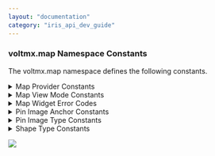 ```yaml
---
layout: "documentation"
category: "iris_api_dev_guide"
---
```

                            

### voltmx.map Namespace Constants

The voltmx.map namespace defines the following constants.


<details close markdown="block"><summary>Map Provider Constants</summary>

* * *

The Map Provider Constants enable your app to select which map provider to use.

| Constant | Description |
| --- | --- |
| voltmx.map.MAP\_PROVIDER\_BING | Select Bing as the map provider. |
| voltmx.map.MAP\_PROVIDER\_GOOGLE | Select Google as the map provider. |

  

</details>
<details close markdown="block"><summary>Map View Mode Constants</summary>

* * *

Use the Map View Mode Constants to configure which map view your app selects.

| Constant | Description |
| --- | --- |
| voltmx.map.MAP\_VIEW\_MODE\_NORMAL | View the map in whatever mode is the default for the map provider. |
| voltmx.map.MAP\_VIEW\_MODE\_SATELLITE | View the map as a satellite image. |
| voltmx.map.MAP\_VIEW\_MODE\_STREET | View the map as a street map. |
| voltmx.map.MAP\_VIEW\_MODE\_TRAFFIC | View traffic information on the map. |

  

</details>
<details close markdown="block"><summary>Map Widget Error Codes</summary>

* * *

The following table lists the error codes that the Map widget generates.

| Constant | Description |
| --- | --- |
| voltmx.map.ROUTE\_SEARCH\_INVALID\_REQUEST | The format of the route search request was invalid. |
| voltmx.map.ROUTE\_SEARCH\_LIMIT\_EXCEEDED | The service has received too many requests from your application within the allowed time period. For Android, below are the usage limits imposed by Google Map Service. Up to 8 waypoints for Google Map free API and 23 waypoints for Google Map for Work in each request 2500 & 100000 direction requests per 24 hour period for free API and work api respectively. 2 and 10 requests per second for free API and work API respectively. |
| voltmx.map.ROUTE\_SEARCH\_NETWORK\_FAILURE | The request failed due to network failure. |
| voltmx.map.ROUTE\_SEARCH\_PLACE\_NOT\_FOUND | At least one of the locations specified in the request's source, destination, or waypoints could not be found. |
| voltmx.map.ROUTE\_SEARCH\_UNKNOWN\_ERROR | An unknown error occurred. |

  

</details>
<details close markdown="block"><summary>Pin Image Anchor Constants</summary>

* * *

The Pin Image Anchor Constants define the positions that your app can anchor a pin image to on a map. The image positions are illustrated in the image below.

![](resources/images/pinimageanchorpositions_445x240.png)

| Constant | Description |
| --- | --- |
| voltmx.map.PIN\_IMG\_ANCHOR\_BOTTOM\_CENTER | Anchors the pin image at the bottom center position. |
| voltmx.map.PIN\_IMG\_ANCHOR\_BOTTOM\_LEFT | Anchors the pin image by its lower left corner. |
| voltmx.map.PIN\_IMG\_ANCHOR\_BOTTOM\_RIGHT | Anchors the pin image by its lower right corner. |
| voltmx.map.PIN\_IMG\_ANCHOR\_CENTER | Anchors the pin image at the center position. |
| voltmx.map.PIN\_IMG\_ANCHOR\_MIDDLE\_LEFT | Anchors the pin image at the middle left position of the image. |
| voltmx.map.PIN\_IMG\_ANCHOR\_MIDDLE\_RIGHT | Anchors the pin image at the middle right position of the image. |
| voltmx.map.PIN\_IMG\_ANCHOR\_TOP\_CENTER | Anchors the pin image at the top center position. |
| voltmx.map.PIN\_IMG\_ANCHOR\_TOP\_LEFT | Anchors the pin image by its upper left corner. |
| voltmx.map.PIN\_IMG\_ANCHOR\_TOP\_RIGHT | Anchors the pin image by its upper right corner. |

  

</details>
<details close markdown="block"><summary>Pin Image Type Constants</summary>

* * *

These constants define the types of images that can be used with maps.

| Constant | Description |
| --- | --- |
| voltmx.map.PIN\_IMG\_SRC\_TYPE\_BASE64 | Indicates that the pin image should be created out of given a base64 string. |
| voltmx.map.PIN\_IMG\_SRC\_TYPE\_FILE\_PATH | Indicates that the pin image is available in internal file system. The specified value can be either an absolute path or a File object. |
| voltmx.map.PIN\_IMG\_SRC\_TYPE\_IMAGE | Indicates that the pin image is of type Image object |
| voltmx.map.PIN\_IMG\_SRC\_TYPE\_RESOURCES | Indicates that the pin image is available in bundled resources. |

</details>
<details close markdown="block"><summary>Shape Type Constants</summary>

* * *

The following constants identify the shapes that can be drawn on maps.

| Constant | Description |
| --- | --- |
| voltmx.map.SHAPE\_TYPE\_POLYGON | The shape is a polygon. |
| voltmx.map.SHAPE\_TYPE\_POLYLINE | The shape is a polyline. |
| voltmx.map.SHAPE\_TYPE\_CIRCLE | The shape is a circle. |

</details>

![](resources/prettify/onload.png)
